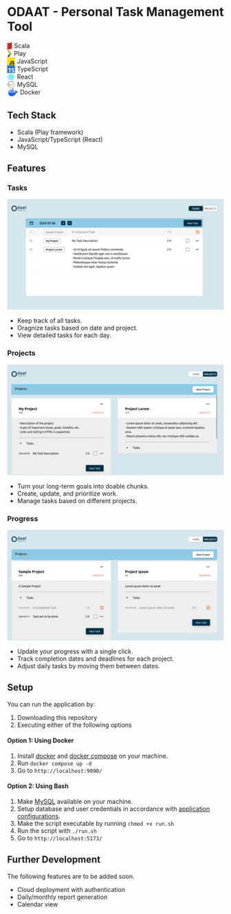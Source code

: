 # ODAAT - Personal Task Management Tool

<div style="display: inline-block;">
    <div style="display:flex; gap:5px; align-items: center; width:fit-content;">
        <img style="height:18px;" src="./readme_images/scala.png" />
        <span>Scala</span>
    </div>
    <div style="display:flex; gap:5px; align-items: center; width:fit-content;">
        <img style="height:18px;" src="./readme_images/play.png" />
        <span>Play</span>
    </div>
    <div style="display:flex; gap:5px; align-items: center; width:fit-content;">
        <img style="height:18px;" src="./readme_images/js.png" />
        <span>JavaScript</span>
    </div>
    <div style="display:flex; gap:5px; align-items: center; width:fit-content;">
        <img style="height:18px;" src="./readme_images/ts.png" />
        <span>TypeScript</span>
    </div>
    <div style="display:flex; gap:5px; align-items: center; width:fit-content;">
        <img style="height:18px;" src="./readme_images/react.png" />
        <span>React</span>
    </div>
    <div style="display:flex; gap:5px; align-items: center; width:fit-content;">
        <img style="height:18px;" src="./readme_images/mysql.png" />
        <span>MySQL</span>
    </div>
    <div style="display:flex; gap:5px; align-items: center; width:fit-content;">
        <img style="height:18px;" src="./readme_images/docker.png" />
        <span>Docker</span>
    </div>
</div>

## Tech Stack
- Scala (Play framework)
- JavaScript/TypeScript (React)
- MySQL

## Features

### Tasks
![Task Page](./readme_images/task.png)
- Keep track of all tasks.
- Oragnize tasks based on date and project.
- View detailed tasks for each day.

### Projects
![Project Page](./readme_images/project.png)
- Turn your long-term goals into doable chunks.
- Create, update, and prioritize work.
- Manage tasks based on different projects.

### Progress
![Progress Page](./readme_images/progress.png)
- Update your progress with a single click.
- Track completion dates and deadlines for each project.
- Adjust daily tasks by moving them between dates.

## Setup
You can run the application by:
1. Downloading this repository
2. Executing either of the following options

#### Option 1: Using Docker
1. Install [docker](https://docs.docker.com/engine/install/) and [docker compose](https://docs.docker.com/compose/install/) on your machine.
2. Run `docker compose up -d`
3. Go to `http://localhost:9090/`

#### Option 2: Using Bash
1. Make [MySQL](https://www.mysql.com/) available on your machine.
2. Setup database and user credentials in accordance with [application configurations](https://github.com/swunoo/odaat/blob/main/server/odaat-server/conf/application.conf).
3. Make the script executable by running `chmod +x run.sh`
4. Run the script with `./run.sh`
3. Go to `http://localhost:5173/`

## Further Development
The following features are to be added soon.
- Cloud deployment with authentication
- Daily/monthly report generation
- Calendar view
